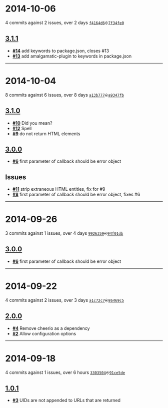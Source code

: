 # 2014-10-06
4 commits against 2 issues, over 2 days [`f4164d6`](https://github.com/ucsf-ckm/amalgamatic-pubmed/commit/f4164d6)⎆[`7f34fe0`](https://github.com/ucsf-ckm/amalgamatic-pubmed/commit/7f34fe0)

## [**3.1.1**](https://github.com/ucsf-ckm/amalgamatic-pubmed/issues?milestone=5&state=closed)
- [**#14**](https://github.com/ucsf-ckm/amalgamatic-pubmed/issues/14) add keywords to package.json, closes #13
- [**#13**](https://github.com/ucsf-ckm/amalgamatic-pubmed/issues/13) add amalgamatic-plugin to keywords in package.json

---


# 2014-10-04
8 commits against 6 issues, over 8 days [`a13b777`](https://github.com/ucsf-ckm/amalgamatic-pubmed/commit/a13b777)⎆[`a9347fb`](https://github.com/ucsf-ckm/amalgamatic-pubmed/commit/a9347fb)

## [**3.1.0**](https://github.com/ucsf-ckm/amalgamatic-pubmed/issues?milestone=4&state=closed)
- [**#10**](https://github.com/ucsf-ckm/amalgamatic-pubmed/issues/10) Did you mean?
- [**#12**](https://github.com/ucsf-ckm/amalgamatic-pubmed/issues/12) Spell
- [**#9**](https://github.com/ucsf-ckm/amalgamatic-pubmed/issues/9) do not return HTML elements

## [**3.0.0**](https://github.com/ucsf-ckm/amalgamatic-pubmed/issues?milestone=3&state=closed)
- [**#6**](https://github.com/ucsf-ckm/amalgamatic-pubmed/issues/6) first parameter of callback should be error object


## Issues
- [**#11**](https://github.com/ucsf-ckm/amalgamatic-pubmed/issues/11) strip extraneous HTML entities, fix for #9
- [**#8**](https://github.com/ucsf-ckm/amalgamatic-pubmed/issues/8) first parameter of callback should be error object, fixes #6

---


# 2014-09-26
3 commits against 1 issues, over 4 days [`9926359`](https://github.com/ucsf-ckm/amalgamatic-pubmed/commit/9926359)⎆[`94f01db`](https://github.com/ucsf-ckm/amalgamatic-pubmed/commit/94f01db)

## [**3.0.0**](https://github.com/ucsf-ckm/amalgamatic-pubmed/issues?milestone=3&state=closed)
- [**#6**](https://github.com/ucsf-ckm/amalgamatic-pubmed/issues/6) first parameter of callback should be error object

---


# 2014-09-22
4 commits against 2 issues, over 3 days [`a1c72c7`](https://github.com/ucsf-ckm/amalgamatic-pubmed/commit/a1c72c7)⎆[`86469c5`](https://github.com/ucsf-ckm/amalgamatic-pubmed/commit/86469c5)

## [**2.0.0**](https://github.com/ucsf-ckm/amalgamatic-pubmed/issues?milestone=2&state=closed)
- [**#4**](https://github.com/ucsf-ckm/amalgamatic-pubmed/issues/4) Remove cheerio as a dependency
- [**#2**](https://github.com/ucsf-ckm/amalgamatic-pubmed/issues/2) Allow configuration options

---


# 2014-09-18
4 commits against 1 issues, over 6 hours [`3303504`](https://github.com/ucsf-ckm/amalgamatic-pubmed/commit/3303504)⎆[`91ce5de`](https://github.com/ucsf-ckm/amalgamatic-pubmed/commit/91ce5de)

## [**1.0.1**](https://github.com/ucsf-ckm/amalgamatic-pubmed/issues?milestone=1&state=closed)
- [**#3**](https://github.com/ucsf-ckm/amalgamatic-pubmed/issues/3) UIDs are not appended to URLs that are returned

